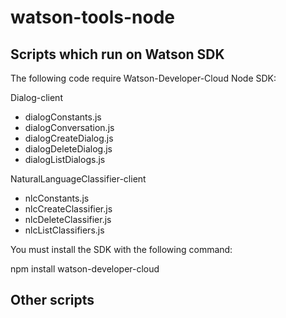 # watson-tools-node

## Scripts which run on Watson SDK
The following code require Watson-Developer-Cloud Node SDK:

Dialog-client
* dialogConstants.js
* dialogConversation.js
* dialogCreateDialog.js
* dialogDeleteDialog.js
* dialogListDialogs.js

NaturalLanguageClassifier-client
* nlcConstants.js
* nlcCreateClassifier.js
* nlcDeleteClassifier.js
* nlcListClassifiers.js

You must install the SDK with the following command:

npm install watson-developer-cloud

## Other scripts
